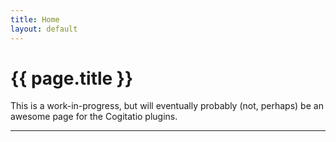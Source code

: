 ```yaml
---
title: Home
layout: default
---
```


<h1 class="home">{{ page.title }}</h1>

This is a work-in-progress, but will eventually probably (not, perhaps) be an awesome page for the Cogitatio plugins.

-----

